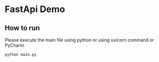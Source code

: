 # FastApi Demo

## How to run
Please execute the main file using python or using uvicorn command or PyCharm

```python
python main.py
```

